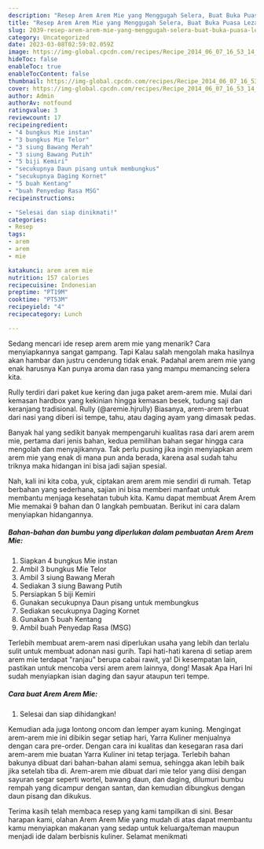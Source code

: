 ```yaml
---
description: "Resep Arem Arem Mie yang Menggugah Selera, Buat Buka Puasa Lezat Sekali"
title: "Resep Arem Arem Mie yang Menggugah Selera, Buat Buka Puasa Lezat Sekali"
slug: 2039-resep-arem-arem-mie-yang-menggugah-selera-buat-buka-puasa-lezat-sekali
category: Uncategorized
date: 2023-03-08T02:59:02.059Z
image: https://img-global.cpcdn.com/recipes/Recipe_2014_06_07_16_53_14_484_af378f/680x482cq70/arem-arem-mie-foto-resep-utama.jpg
hideToc: false
enableToc: true
enableTocContent: false
thumbnail: https://img-global.cpcdn.com/recipes/Recipe_2014_06_07_16_53_14_484_af378f/680x482cq70/arem-arem-mie-foto-resep-utama.jpg
cover: https://img-global.cpcdn.com/recipes/Recipe_2014_06_07_16_53_14_484_af378f/680x482cq70/arem-arem-mie-foto-resep-utama.jpg
author: Admin
authorAv: notfound
ratingvalue: 3
reviewcount: 17
recipeingredient:
- "4 bungkus Mie instan"
- "3 bungkus Mie Telor"
- "3 siung Bawang Merah"
- "3 siung Bawang Putih"
- "5 biji Kemiri"
- "secukupnya Daun pisang untuk membungkus"
- "secukupnya Daging Kornet"
- "5 buah Kentang"
- "buah Penyedap Rasa MSG"
recipeinstructions:

- "Selesai dan siap dinikmati!"
categories:
- Resep
tags:
- arem
- arem
- mie

katakunci: arem arem mie 
nutrition: 157 calories
recipecuisine: Indonesian
preptime: "PT19M"
cooktime: "PT53M"
recipeyield: "4"
recipecategory: Lunch

---
```



Sedang mencari ide resep arem arem mie yang menarik? Cara menyiapkannya sangat gampang. Tapi Kalau salah mengolah maka hasilnya akan hambar dan justru cenderung tidak enak. Padahal arem arem mie yang enak harusnya Kan punya aroma dan rasa yang mampu memancing selera kita.


Rully terdiri dari paket kue kering dan juga paket arem-arem mie. Mulai dari kemasan hardbox yang kekinian hingga kemasan besek, tudung saji dan keranjang tradisional. Rully (@aremie.hjrully) Biasanya, arem-arem terbuat dari nasi yang diberi isi tempe, tahu, atau daging ayam yang dimasak pedas.

Banyak hal yang sedikit banyak mempengaruhi kualitas rasa dari arem arem mie, pertama dari jenis bahan, kedua pemilihan bahan segar hingga cara mengolah dan menyajikannya. Tak perlu pusing jika ingin menyiapkan arem arem mie yang enak di mana pun anda berada, karena asal sudah tahu triknya maka hidangan ini bisa jadi sajian spesial.


Nah, kali ini kita coba, yuk, ciptakan arem arem mie sendiri di rumah. Tetap berbahan yang sederhana, sajian ini bisa memberi manfaat untuk membantu menjaga kesehatan tubuh kita. Kamu dapat membuat Arem Arem Mie memakai 9 bahan dan 0 langkah pembuatan. Berikut ini cara dalam menyiapkan hidangannya.

<!--inarticleads1-->

##### Bahan-bahan dan bumbu yang diperlukan dalam pembuatan Arem Arem Mie:

1. Siapkan 4 bungkus Mie instan
1. Ambil 3 bungkus Mie Telor
1. Ambil 3 siung Bawang Merah
1. Sediakan 3 siung Bawang Putih
1. Persiapkan 5 biji Kemiri
1. Gunakan secukupnya Daun pisang untuk membungkus
1. Sediakan secukupnya Daging Kornet
1. Gunakan 5 buah Kentang
1. Ambil buah Penyedap Rasa (MSG)


Terlebih membuat arem-arem nasi diperlukan usaha yang lebih dan terlalu sulit untuk membuat adonan nasi gurih. Tapi hati-hati karena di setiap arem arem mie terdapat &#34;ranjau&#34; berupa cabai rawit, ya! Di kesempatan lain, pastikan untuk mencoba versi arem arem lainnya, dong! Masak Apa Hari Ini sudah menyiapkan isian daging dan sayur ataupun teri tempe. 

<!--inarticleads2-->

##### Cara buat Arem Arem Mie:


1. Selesai dan siap dihidangkan!

Kemudian ada juga lontong oncom dan lemper ayam kuning. Mengingat arem-arem mie ini dibikin segar setiap hari, Yarra Kuliner menjualnya dengan cara pre-order. Dengan cara ini kualitas dan kesegaran rasa dari arem-arem mie buatan Yarra Kuliner ini tetap terjaga. Terlebih bahan bakunya dibuat dari bahan-bahan alami semua, sehingga akan lebih baik jika setelah tiba di. Arem-arem mie dibuat dari mie telor yang diisi dengan sayuran segar seperti wortel, bawang daun, dan daging, dilumuri bumbu rempah yang dicampur dengan santan, dan kemudian dibungkus dengan daun pisang dan dikukus. 

Terima kasih telah membaca resep yang kami tampilkan di sini. Besar harapan kami, olahan Arem Arem Mie yang mudah di atas dapat membantu kamu menyiapkan makanan yang sedap untuk keluarga/teman maupun menjadi ide dalam berbisnis kuliner. Selamat menikmati
